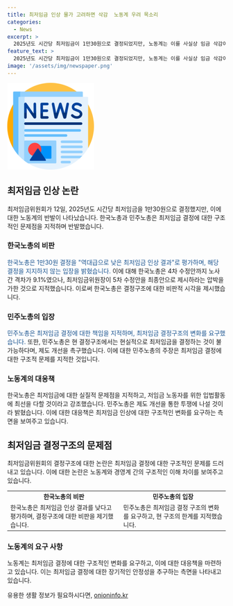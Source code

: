 ```yaml
---
title: 최저임금 인상 물가 고려하면 삭감  노동계 우려 목소리
categories:
  - News
excerpt: >
  2025년도 시간당 최저임금이 1만30원으로 결정되었지만, 노동계는 이를 사실상 임금 삭감이라며 반발하고 있다. 한국노동조합총연맹과 전국민주노동조합총연맹은 최저임금 결정구조 바꿔야 하며, 제도 개선 투쟁을 하겠다고 밝혔다. 사용자측과의 격차에 대한 논란도 거세지고 있으며, 민주노동조합총연맹은 경영계에 대한 비판도 크게 퍼지고 있다. 
feature_text: >
  2025년도 시간당 최저임금이 1만30원으로 결정되었지만, 노동계는 이를 사실상 임금 삭감이라며 반발하고 있다. 한국노동조합총연맹과 전국민주노동조합총연맹은 최저임금 결정구조 바꿔야 하며, 제도 개선 투쟁을 하겠다고 밝혔다. 사용자측과의 격차에 대한 논란도 거세지고 있으며, 민주노동조합총연맹은 경영계에 대한 비판도 크게 퍼지고 있다. 
image: '/assets/img/newspaper.png'
---
```


<p><img src="/assets/img/newspaper.png" alt="kimp 속보" /></p>

<h2 data-ke-size="size26">최저임금 인상 논란</h2>

<p data-ke-size="size16">최저임금위원회가 12일, 2025년도 시간당 최저임금을 1만30원으로 결정했지만, 이에 대한 노동계의 반발이 나타났습니다. 한국노총과 민주노총은 최저임금 결정에 대한 구조적인 문제점을 지적하며 반발했습니다.</p>

<h3>한국노총의 비판</h3>

<p data-ke-size="size16"><span style="color: #1a5490;">한국노총은 1만30원 결정을 "역대급으로 낮은 최저임금 인상 결과"로 평가하며, 해당 결정을 지지하지 않는 입장을 밝혔습니다.</span> 이에 대해 한국노총은 4차 수정안까지 노사 간 격차가 9.1%였으나, 최저임금위원장이 5차 수정안을 최종안으로 제시하라는 압박을 가한 것으로 지적했습니다. 이로써 한국노총은 결정구조에 대한 비판적 시각을 제시했습니다.</p>

<h3>민주노총의 입장</h3>

<p data-ke-size="size16"><span style="color: #1a5490;">민주노총은 최저임금 결정에 대한 책임을 지적하며, 최저임금 결정구조의 변화를 요구했습니다.</span> 또한, 민주노총은 현 결정구조에서는 현실적으로 최저임금을 결정하는 것이 불가능하다며, 제도 개선을 촉구했습니다. 이에 대한 민주노총의 주장은 최저임금 결정에 대한 구조적 문제를 지적한 것입니다.</p>

<h3>노동계의 대응책</h3>

<p data-ke-size="size16">한국노총은 최저임금에 대한 실질적 문제점을 지적하고, 저임금 노동자를 위한 입법활동에 최선을 다할 것이라고 강조했습니다. 민주노총은 제도 개선을 통한 투쟁에 나설 것이라 밝혔습니다. 이에 대한 대응책은 최저임금 인상에 대한 구조적인 변화를 요구하는 측면을 보여주고 있습니다.</p>

<h2 data-ke-size="size26">최저임금 결정구조의 문제점</h2>

<p data-ke-size="size16">최저임금위원회의 결정구조에 대한 논란은 최저임금 결정에 대한 구조적인 문제를 드러내고 있습니다. 이에 대한 논란은 노동계와 경영계 간의 구조적인 이해 차이를 보여주고 있습니다.</p>

<table>
    <tr>
        <td style="text-align: center; height: 17px;"><b>한국노총의 비판</b></td>
        <td style="text-align: center; height: 17px;"><b>민주노총의 입장</b></td>
    </tr>
    <tr>
        <td style="text-align: left;">한국노총은 최저임금 인상 결과를 낮다고 평가하며, 결정구조에 대한 비판을 제기했습니다.</td>
        <td style="text-align: left;">민주노총은 최저임금 결정 구조의 변화를 요구하고, 현 구조의 한계를 지적했습니다.</td>
    </tr>
</table>

<p data-ke-size="size16"></p>

<h3>노동계의 요구 사항</h3>

<p data-ke-size="size16">노동계는 최저임금 결정에 대한 구조적인 변화를 요구하고, 이에 대한 대응책을 마련하고 있습니다. 이는 최저임금 결정에 대한 장기적인 안정성을 추구하는 측면을 나타내고 있습니다.</p>
유용한 생활 정보가 필요하시다면, <a href="https://onioninfo.kr" rel="dofollow">onioninfo.kr</a>


